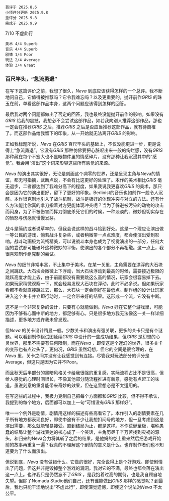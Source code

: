 	首评于 2025.8.6
	小项评分更新 2025.9.8
	重评分 2025.9.8
	完成于 2025.9.9

7/10 不虚此行

```
美术 4/4 Superb
音乐 4/4 Superb
剧情 1/4 Poor
玩法 2/4 Average
体验 3/4 Great
```

### 百尺竿头，“急流勇退”

在写下这篇评价之前，我想了很久，*Neva* 到底应该获得怎样的一个总评。我不断地问自己，它值得被推荐吗？它令我难忘吗？以及更重要的，抛开前作*GRIS* 的珠玉在前，单看这部作品本身，这两个问题应该得到怎样的回答。

最后我对两个问题都做出了否定的回答，我也最终没能抛开前作的影响。如果没有*GRIS* 给我的震撼，我想必不会尝试这部作品，如若我向别人推荐这部作品，那也一定会在推荐*GRIS* 之后，推荐*GRIS* 之后是否应当推荐这部作品，就有待商榷了。而这部作品给我留下的印象，从一开始就无法离开*GRIS* 的影响。

正如我标题所说，*Neva* 在*GRIS* 百尺竿头的基础上，不仅没能更进一步，更是说得上“急流勇退”。它没有*GRIS* 那种仿佛要把心脏呕出来一般的绚烂感，没有*GRIS* 那种藏在每个不宏大也不显眼物件里的情感碎片，没有那种让我沉浸其中的“感觉”。我会用“演出”这个词来形容这些所有感觉的来源。

*Neva* 的演出其实很好，无论是刻画这个凋零的世界，还是呈现主角与Neva的情谊，都无可指摘，武断点说，不会有比这更好的处理了。本作的美术相比*GRIS* 毫无退步，二者都达到了我难分高下的程度，如果我说我更喜欢*GRIS* 的美术，那只会是因为它的演出更好，留下了更好的印象。Berlinist的音乐也如前作一般令人沉醉。本作很克制地引入了战斗机制，战斗是极好的体现冲突与对立的方法。还有什么方法能比你真的拿刀指着对方更能体现冲突呢？当为了躲避被污染的动物的攻击而闪身，为了不被伤害而挥刀彻底杀死它们的时候，一种淡淡的、微妙但切实存在的愤怒与伤感就慢慢发芽。

战斗是简约或者说草率的，但我会说这样的战斗恰到好处。这是一个理应让演出做一等公民的游戏，倘若战斗复杂些，或者稍微带一点点难度，都会使演出受到影响。战斗动画极为流畅精美，可以说战斗本身也成为了视觉演出的一部分，任何大胆的尝试都可能破坏这种微妙的平衡，使演出的各个部分不再相融。这一点上，我很喜欢制作组克制的尝试。

*Neva* 的细节非常丰富，不止集中于美术。在某一关里，主角需要在漂浮的大石块之间跳跃。大石块会微微上下浮动，当大石块浮动到最高的时候，需要接近极限的跳跃高度才能上去，由于前面都没有需要跳这么高的情况，玩家会很容易掉下去。如果玩家稍微观察一下，就会轻易发现大石块在浮动，此时不必多说。但如果玩家看都不看就直接跳过去，那么，大石块一定会刚好在最低点。制作组的设计让玩家进入这个关卡并立即行动时，一定会带来好的结果。这形成一个流，它没有中断。

这不是一个非常复杂的设计，只要有心就能做到。*Neva* 好在它整个游戏里，可能因为不够有心而中断的地方，都足够有心。只是很多地方我无法像这一关一样详细描述，更多地方或许我未曾发现。

但*Neva* 的关卡设计稍显一般。少数关卡和演出有强关联，更多的关卡只是有个谜题。可以看到制作组试图延续*GRIS* 中设计的一些成功结果，但*GRIS* 是幻想的心灵世界，那里不需要有任何限制，而在*Neva* ，即使这是个迷幻的世界，很多关卡的变形也有点过头了。更何况，*GRIS* 虽然幻想，但它的空间是很合理的，在*Neva* 里，关卡之间并没有让我感觉到有连接。尽管我对玩法部分的评分是Average，但这只是因为它并不Poor。

而且秋天后半部分的黑暗风格关卡给我很强的重复感，实际流程占比不是很高，但给人感觉的心理时间很长，不像其他部分随流程推进有新意，感觉有点赶工的味道。虽说刻意的重复能带来奇妙的效果，但在这里想必是不太适用的。

在写这些的过程中，我极力克制自己把每个方面都和*GRIS* 比较，但不得不承认，我提到的每个地方，后面都可以加上一句“可惜没有*GRIS* 那样好”。

唯一一个例外是剧情，剧情用这样的描述有些高看它了。本作引入的剧情要素在几乎所有地方都表现良好，即使中途有不少让我想扣问号的地方，但一旦考虑到这是演出需要，那么就能轻易接受。直到结局为止，都是这样。本作荒诞至极，堪称愚蠢的结局让整个游戏表达的核心成了一个笑话，主角历尽千辛万苦找到灾祸的源头，和归来的Neva合力将其斩了之后的结果，是他妈的卷土重来然后把游戏开始前的故事再重复一遍？我真的不理解这个剧情的意义是什么。也许制作者们也不知道要为了什么而演出。

但说到底，*Neva* 没有做错什么。它做的很好，完全说得上是个好游戏。即使剧情出了问题，但这并非是毁掉整个游戏的漏洞。我对它的不满，最终也都会落在演出这一点上。也许我只是仍然忘不了*GRIS* ，是我抱着过高的期待，也是我自顾自地失望。但除了Nomada Studio他们自己，还有谁能做出*GRIS* 那样的感觉呢？到最后，我也只能干涩地说出“不虚此行”，即使深觉遗憾，即使这个说法对*Neva* 不太公平。

